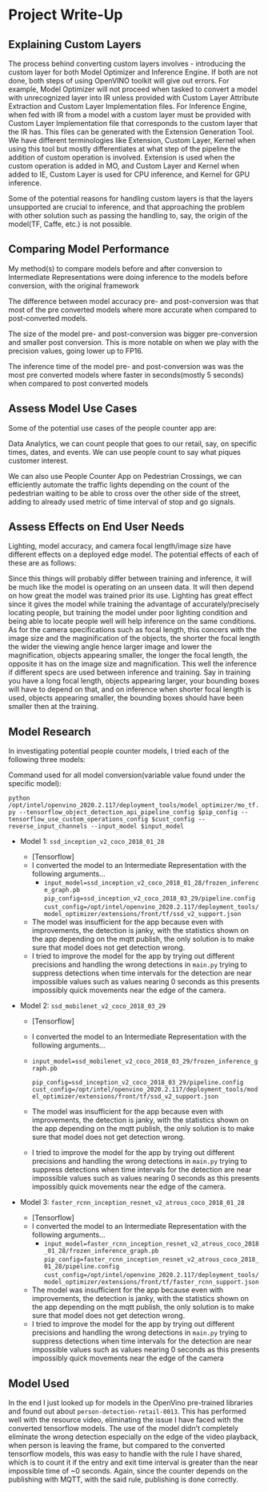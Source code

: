 # Project Write-Up

## Explaining Custom Layers

The process behind converting custom layers involves - introducing the custom layer for both Model Optimizer and Inference Engine. If both are not done, both steps of using OpenVINO toolkit will give out errors. For example, Model Optimizer will not proceed when tasked to convert a model with unrecognized layer into IR unless provided with Custom Layer Attribute Extraction and Custom Layer Implementation files. For Inference Engine, when fed with IR from a model with a custom layer must be provided with Custom Layer Implementation file that corresponds to the custom layer that the IR has. This files can be generated with the Extension Generation Tool. We have different terminologies like Extension, Custom Layer, Kernel when using this tool but mostly differentiates at what step of the pipeline the addition of custom operation is involved. Extension is used when the custom operation is added in MO, and Custom Layer and Kernel when added to IE, Custom Layer is used for CPU inference, and Kernel for GPU inference.

Some of the potential reasons for handling custom layers is that the layers unsupported are crucial to inference, and that approaching the problem with other solution such as passing the handling to, say, the origin of the model(TF, Caffe, etc.) is not possible.

## Comparing Model Performance

My method(s) to compare models before and after conversion to Intermediate Representations were doing inference to the models before conversion, with the original framework

The difference between model accuracy pre- and post-conversion was that most of the pre converted models where more accurate when compared to post-converted models.

The size of the model pre- and post-conversion was bigger pre-conversion and smaller post conversion. This is more notable on when we play with the precision values, going lower up to FP16.

The inference time of the model pre- and post-conversion was was the most pre converted models where faster in seconds(mostly 5 seconds) when compared to post converted models

## Assess Model Use Cases

Some of the potential use cases of the people counter app are:

Data Analytics, we can count people that goes to our retail, say, on specific times, dates, and events. We can use people count to say what piques customer interest.

 We can also use People Counter App on Pedestrian Crossings, we can efficiently automate the traffic lights depending on the count of the pedestrian waiting to be able to cross over the other side of the street, adding to already used metric of time interval of stop and go signals.

## Assess Effects on End User Needs

Lighting, model accuracy, and camera focal length/image size have different effects on a deployed edge model. The potential effects of each of these are as follows:

Since this things will probably differ between training and inference, it will be much like the model is operating on an unseen data. It will then depend on how great the model was trained prior its use. Lighting has great effect since it gives the model while training the advantage of accurately/precisely locating people, but training the model under poor lighting condition and being able to locate people well will help inference on the same conditions. As for the camera specifications such as focal length, this concers with the image size and the maginification of the objects, the shorter the focal length the wider the viewing angle hence larger image and lower the magnification, objects appearing smaller, the longer the focal length, the opposite it has on the image size and magnification. This well the inference if different specs are used between inference
and training. Say in training you have a long focal length, objects appearing larger, your bounding boxes will have to depend on that, and on inference when shorter focal length is used, objects appearing smaller, the bounding boxes should have been smaller then at the training.

## Model Research

In investigating potential people counter models, I tried each of the following three models:

Command used for all model conversion(variable value found under the specific model):

```python /opt/intel/openvino_2020.2.117/deployment_tools/model_optimizer/mo_tf.py --tensorflow_object_detection_api_pipeline_config $pip_config --tensorflow_use_custom_operations_config $cust_config --reverse_input_channels --input_model $input_model```

- Model 1: `ssd_inception_v2_coco_2018_01_28`
  - [Tensorflow]
  - I converted the model to an Intermediate Representation with the following arguments...
    - ```input_model=ssd_inception_v2_coco_2018_01_28/frozen_inference_graph.pb```
      ```pip_config=ssd_inception_v2_coco_2018_03_29/pipeline.config```
    ```cust_config=/opt/intel/openvino_2020.2.117/deployment_tools/model_optimizer/extensions/front/tf/ssd_v2_support.json```
  - The model was insufficient for the app because even with improvements, the detection is janky, with the statistics shown on the app depending on the mqtt publish, the only solution is to make sure that model does not get detection wrong.
  - I tried to improve the model for the app by trying out different precisions and handling the wrong detections in `main.py` trying to suppress detections when time intervals for the detection are near impossible values such as values nearing 0 seconds as this presents impossibly quick movements near the edge of the camera.

- Model 2: `ssd_mobilenet_v2_coco_2018_03_29`
  - [Tensorflow]

  - I converted the model to an Intermediate Representation with the following arguments...

  - ```input_model=ssd_mobilenet_v2_coco_2018_03_29/frozen_inference_graph.pb```

      ```pip_config=ssd_inception_v2_coco_2018_03_29/pipeline.config```
      ```cust_config=/opt/intel/openvino_2020.2.117/deployment_tools/model_optimizer/extensions/front/tf/ssd_v2_support.json```

  - The model was insufficient for the app because even with improvements, the detection is janky, with the statistics shown on the app depending on the mqtt publish, the only solution is to make sure that model does not get detection wrong.

  - I tried to improve the model for the app by trying out different precisions and handling the wrong detections in `main.py` trying to suppress detections when time intervals for the detection are near impossible values such as values nearing 0 seconds as this presents impossibly quick movements near the edge of the camera.

- Model 3: `faster_rcnn_inception_resnet_v2_atrous_coco_2018_01_28`
  - [Tensorflow]
  - I converted the model to an Intermediate Representation with the following arguments...
    - ```input_model=faster_rcnn_inception_resnet_v2_atrous_coco_2018_01_28/frozen_inference_graph.pb```
      ```pip_config=faster_rcnn_inception_resnet_v2_atrous_coco_2018_01_28/pipeline.config```
      ```cust_config=/opt/intel/openvino_2020.2.117/deployment_tools/model_optimizer/extensions/front/tf/faster_rcnn_support.json```
  - The model was insufficient for the app because even with improvements, the detection is janky, with the statistics shown on the app depending on the mqtt publish, the only solution is to make sure that model does not get detection wrong.
  - I tried to improve the model for the app by trying out different precisions and handling the wrong detections in `main.py` trying to suppress detections when time intervals for the detection are near impossible values such as values nearing 0 seconds as this presents impossibly quick movements near the edge of the camera

## Model Used

In the end I just looked up for models in the OpenVino pre-trained libraries and found out about `person-detection-retail-0013`. This has performed well with the resource video, eliminating the issue I have faced with the converted tensorflow models. The use of the model didn't completely eliminate the wrong detection especially on the edge of the video playback, when person is leaving the frame, but compared to the converted tensorflow models, this was easy to handle with the rule I have shared, which is to count it if the entry and exit time interval is greater than the near impossible time of ~0 seconds. Again, since the counter depends on the publishing with MQTT, with the said rule, publishing is done correctly.
